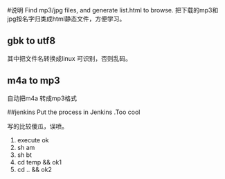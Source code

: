 #说明
Find mp3/jpg files, and generate list.html to browse.
把下载的mp3和jpg按名字归类成html静态文件，方便学习。

## gbk to utf8
其中把文件名转换成linux 可识别，否则乱码。

## m4a to mp3
自动把m4a 转成mp3格式

##jenkins
Put the process in Jenkins .Too cool

写的比较傻瓜，误喷。

1. execute ok
2. sh am
3. sh bt
4. cd temp && ok1
5. cd .. && ok2


